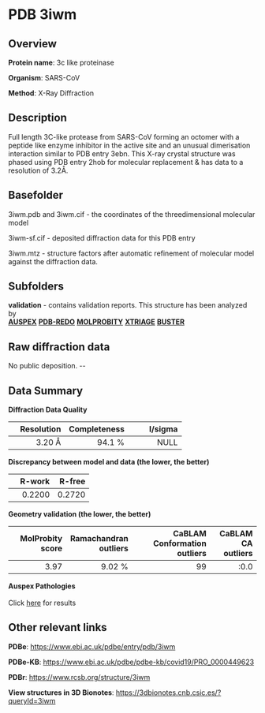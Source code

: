 # PDB 3iwm

## Overview

**Protein name**: 3c like proteinase

**Organism**: SARS-CoV

**Method**: X-Ray Diffraction

## Description

Full length 3C-like protease from SARS-CoV forming an octomer with a peptide like enzyme inhibitor in the active site and an unusual dimerisation interaction similar to PDB entry 3ebn. This X-ray crystal structure was phased using PDB entry 2hob for molecular replacement & has data to a resolution of 3.2Å.

## Basefolder

3iwm.pdb and 3iwm.cif - the coordinates of the threedimensional molecular model

3iwm-sf.cif - deposited diffraction data for this PDB entry

3iwm.mtz - structure factors after automatic refinement of molecular model against the diffraction data.

## Subfolders





**validation** - contains validation reports. This structure has been analyzed by <br>[**AUSPEX**](https://github.com/thorn-lab/coronavirus_structural_task_force/tree/master/pdb/3c_like_proteinase/SARS-CoV/3iwm/validation/auspex) [**PDB-REDO**](https://github.com/thorn-lab/coronavirus_structural_task_force/tree/master/pdb/3c_like_proteinase/SARS-CoV/3iwm/validation/pdb-redo) [**MOLPROBITY**](https://github.com/thorn-lab/coronavirus_structural_task_force/tree/master/pdb/3c_like_proteinase/SARS-CoV/3iwm/validation/molprobity) [**XTRIAGE**](https://github.com/thorn-lab/coronavirus_structural_task_force/blob/master/pdb/3c_like_proteinase/SARS-CoV/3iwm/validation/Xtriage_output.log) [**BUSTER**](https://www.globalphasing.com/buster/wiki/index.cgi?Covid19Pdb3IWM)  



## Raw diffraction data

No public deposition. --<br> 

## Data Summary
**Diffraction Data Quality**

|   | Resolution | Completeness| I/sigma |
|---|-------------:|----------------:|--------------:|
|   |3.20 Å|94.1  %|<img width=50/>NULL |

**Discrepancy between model and data (the lower, the better)**

|   | **R-work**| **R-free**   
|---|-------------:|----------------:|           
||  0.2200|  0.2720|

**Geometry validation (the lower, the better)**

|   |**MolProbity<br>score**| **Ramachandran<br>outliers** | **CaBLAM<br>Conformation outliers** | **CaBLAM<br>CA outliers** |
|---|-------------:|----------------:|----------------:|----------------:|
||  3.97|  9.02 %| 99|:0.0|

**Auspex Pathologies**<br> <br>Click [here](https://github.com/thorn-lab/coronavirus_structural_task_force/blob/master/pdb/3c_like_proteinase/SARS-CoV/3iwm/validation/auspex/3iwm_auspex_comments.txt)  for results

 



## Other relevant links 
**PDBe**:  https://www.ebi.ac.uk/pdbe/entry/pdb/3iwm

**PDBe-KB**: https://www.ebi.ac.uk/pdbe/pdbe-kb/covid19/PRO_0000449623 
 
**PDBr**: https://www.rcsb.org/structure/3iwm 

**View structures in 3D Bionotes**: https://3dbionotes.cnb.csic.es/?queryId=3iwm

